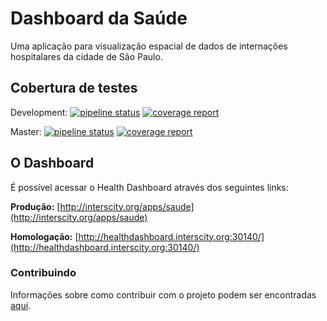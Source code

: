 # Dashboard da Saúde

Uma aplicação para visualização espacial de dados de internações hospitalares da cidade de São Paulo.

## Cobertura de testes

Development:
[![pipeline status](https://gitlab.com/interscity/health-dashboard/health-smart-city/badges/development/pipeline.svg)](https://gitlab.com/interscity/health-dashboard/health-smart-city/commits/master)
[![coverage report](https://gitlab.com/interscity/health-dashboard/health-smart-city/badges/development/coverage.svg)](https://gitlab.com/interscity/health-dashboard/health-smart-city/commits/master)

Master:
[![pipeline status](https://gitlab.com/interscity/health-dashboard/health-smart-city/badges/master/pipeline.svg)](https://gitlab.com/interscity/health-dashboard/health-smart-city/commits/master)
[![coverage report](https://gitlab.com/interscity/health-dashboard/health-smart-city/badges/master/coverage.svg)](https://gitlab.com/interscity/health-dashboard/health-smart-city/commits/master)

## O Dashboard

É possível acessar o Health Dashboard através dos seguintes links:

**Produção:** [http://interscity.org/apps/saude](http://interscity.org/apps/saude)

**Homologação:** [http://healthdashboard.interscity.org:30140/](http://healthdashboard.interscity.org:30140/)

### Contribuindo

Informações sobre como contribuir com o projeto podem ser encontradas [aqui](./CONTRIBUTING.md).
